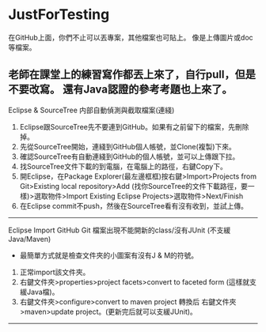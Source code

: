 # JustForTesting

在GitHub上面，你們不止可以丟專案，其他檔案也可貼上。
像是上傳圖片或doc等檔案。

老師在課堂上的練習寫作都丟上來了，自行pull，但是不要改寫。
還有Java認證的參考考題也上來了。
-----------------------------------
Eclipse & SourceTree 内部自動偵測與截取檔案(連綫)

1. Eclipse跟SourceTree先不要連到GitHub。如果有之前留下的檔案，先刪除掉。
2. 先從SourceTree開始，連綫到GitHub個人帳號，並Clone(複製)下來。
3. 確認SourceTree有自動連綫到GitHub的個人帳號，並可以上傳跟下拉。
4. 找SourceTree文件下載的到電腦，在電腦上的路徑，右鍵Copy下。
5. 開Eclipse，在Package Explorer(最左邊框框)按右鍵>Import>Projects from Git>Existing local repository>Add (找你SourceTree的文件下載路徑，要一樣)>選取物件>Import Existing Eclipse Projects>選取物件>Next/Finish
6. 在Eclipse commit不push，然後在SourceTree看有沒有收到，並試上傳。
-----------------------------------

Eclipse Import GitHub Git 檔案出現不能開新的class/沒有JUnit (不支緩Java/Maven)
- 最簡單方式就是檢查文件夾的小圖案有沒有J & M的符號。

1. 正常import該文件夾。
2. 右鍵文件夾>properties>project facets>convert to faceted form (這樣就支緩Java檔)。
3. 右鍵文件夾>configure>convert to maven project  轉換后 右鍵文件夾>maven>update project。(更新完后就可以支緩JUnit)。
----------------------------------